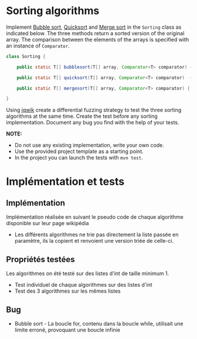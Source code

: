 # Sorting algorithms

Implement [Bubble sort](https://en.wikipedia.org/wiki/Bubble_sort), [Quicksort](https://en.wikipedia.org/wiki/Quicksort) and [Merge sort](https://en.wikipedia.org/wiki/Merge_sort) in the `Sorting` class as indicated below. The three methods return a sorted version of the original array. The comparison between the elements of the arrays is specified with an instance of `Comparator`.

```java
class Sorting {

    public static T[] bubblesort(T[] array, Comparator<T> comparator) { ... }

    public static T[] quicksort(T[] array, Comparator<T> comparator)  { ... }

    public static T[] mergesort(T[] array, Comparator<T> comparator) { ... }

}
```

Using [jqwik](https://jqwik.net/) create a differential fuzzing strategy to test the three sorting algorithms at the same time. Create the test before any sorting implementation. Document any bug you find with the help of your tests.


**NOTE:** 
- Do not use any existing implementation, write your own code. 
- Use the provided project template as a starting point.
- In the project you can launch the tests with `mvn test`.

# Implémentation et tests

## Implémentation

Implémentation réalisée en suivant le pseudo code de chaque algorithme disponible sur leur page wikipédia

* Les différents algorithmes ne trie pas directement la liste passée en paramètre, ils la copient et renvoient une version triée de celle-ci.

## Propriétés testées

Les algorithmes on été testé sur des listes d'int de taille minimum 1.

* Test individuel de chaque algorithmes sur des listes d'int
* Test des 3 algorithmes sur les mêmes listes

## Bug

* Bubble sort - La boucle for, contenu dans la boucle while, utilisait une limite erroné, provoquant une boucle infinie